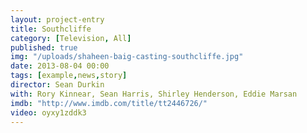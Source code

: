 ```yaml
---
layout: project-entry
title: Southcliffe
category: [Television, All]
published: true
img: "/uploads/shaheen-baig-casting-southcliffe.jpg"
date: 2013-08-04 00:00
tags: [example,news,story]
director: Sean Durkin
with: Rory Kinnear, Sean Harris, Shirley Henderson, Eddie Marsan
imdb: "http://www.imdb.com/title/tt2446726/"
video: oyxy1zddk3
---
```



